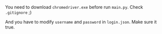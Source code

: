 You need to download `chromedriver.exe` before run `main.py`. Check `.gitignore` ;)

And you have to modify `username` and `password` in `login.json`. Make sure it true.
